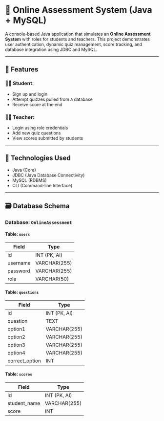 # 📝 Online Assessment System (Java + MySQL)

A console-based Java application that simulates an **Online Assessment System** with roles for students and teachers. This project demonstrates user authentication, dynamic quiz management, score tracking, and database integration using JDBC and MySQL.

---

## 📌 Features

### 👨‍🎓 Student:
- Sign up and login
- Attempt quizzes pulled from a database
- Receive score at the end

### 👩‍🏫 Teacher:
- Login using role credentials
- Add new quiz questions
- View scores submitted by students

---

## 🧰 Technologies Used

- Java (Core)
- JDBC (Java Database Connectivity)
- MySQL (RDBMS)
- CLI (Command-line Interface)

---

## 🗃️ Database Schema

### Database: `OnlineAssessment`

#### Table: `users`
| Field      | Type        |
|------------|-------------|
| id         | INT (PK, AI)|
| username   | VARCHAR(255)|
| password   | VARCHAR(255)|
| role       | VARCHAR(50) |

#### Table: `questions`
| Field         | Type         |
|---------------|--------------|
| id            | INT (PK, AI) |
| question      | TEXT         |
| option1       | VARCHAR(255) |
| option2       | VARCHAR(255) |
| option3       | VARCHAR(255) |
| option4       | VARCHAR(255) |
| correct_option| INT          |

#### Table: `scores`
| Field        | Type         |
|--------------|--------------|
| id           | INT (PK, AI) |
| student_name | VARCHAR(255) |
| score        | INT          |
